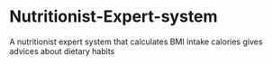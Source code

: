 # Nutritionist-Expert-system
A nutritionist  expert system that calculates BMI intake calories gives advices about dietary habits 
